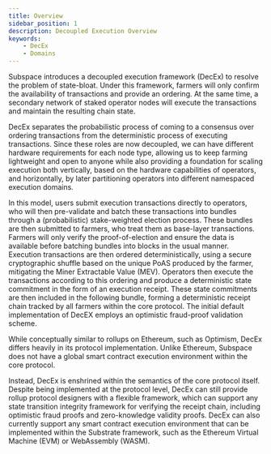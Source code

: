 ```yaml
---
title: Overview
sidebar_position: 1
description: Decoupled Execution Overview
keywords:
    - DecEx
    - Domains
---
```

Subspace introduces a decoupled execution framework (DecEx) to resolve the problem of state-bloat. Under this framework, farmers will only confirm the availability of transactions and provide an ordering. At the same time, a secondary network of staked operator nodes will execute the transactions and maintain the resulting chain state. 

DecEx separates the probabilistic process of coming to a consensus over ordering transactions from the deterministic process of executing transactions. Since these roles are now decoupled, we can have different hardware requirements for each node type, allowing us to keep farming lightweight and open to anyone while also providing a foundation for scaling execution both vertically, based on the hardware capabilities of operators, and horizontally, by later partitioning operators into different namespaced execution domains.

In this model, users submit execution transactions directly to operators, who will then pre-validate and batch these transactions into bundles through a (probabilistic) stake-weighted election process. These bundles are then submitted to farmers, who treat them as base-layer transactions. Farmers will only verify the proof-of-election and ensure the data is available before batching bundles into blocks in the usual manner. Execution transactions are then ordered deterministically, using a secure cryptographic shuffle based on the unique PoAS produced by the farmer, mitigating the Miner Extractable Value (MEV). Operators then execute the transactions according to this ordering and produce a deterministic state commitment in the form of an execution receipt. These state commitments are then included in the following bundle, forming a deterministic receipt chain tracked by all farmers within the core protocol. The initial default implementation of DecEX employs an optimistic fraud-proof validation scheme.

While conceptually similar to rollups on Ethereum, such as Optimism, DecEx differs heavily in its protocol implementation. Unlike Ethereum, Subspace does not have a global smart contract execution environment within the core protocol. 

Instead, DecEx is enshrined within the semantics of the core protocol itself. Despite being implemented at the protocol level, DecEx can still provide rollup protocol designers with a flexible framework, which can support any state transition integrity framework for verifying the receipt chain, including optimistic fraud proofs and zero-knowledge validity proofs. DecEx can also currently support any smart contract execution environment that can be implemented within the Substrate framework, such as the Ethereum Virtual Machine (EVM) or WebAssembly (WASM). 

<!-- ![DomainChains](../../src/Images/Domain_Chains.png) -->